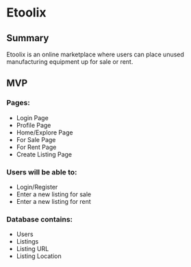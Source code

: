 # Etoolix

## Summary

Etoolix is an online marketplace where users can place unused manufacturing equipment up for sale or rent.

## MVP

### Pages:

- Login Page
- Profile Page
- Home/Explore Page
- For Sale Page
- For Rent Page
- Create Listing Page

### Users will be able to:

- Login/Register
- Enter a new listing for sale
- Enter a new listing for rent

### Database contains:

- Users
- Listings
- Listing URL
- Listing Location
